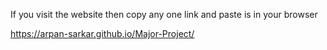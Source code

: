 If you visit the website then copy any one link and paste is in your browser


https://arpan-sarkar.github.io/Major-Project/
